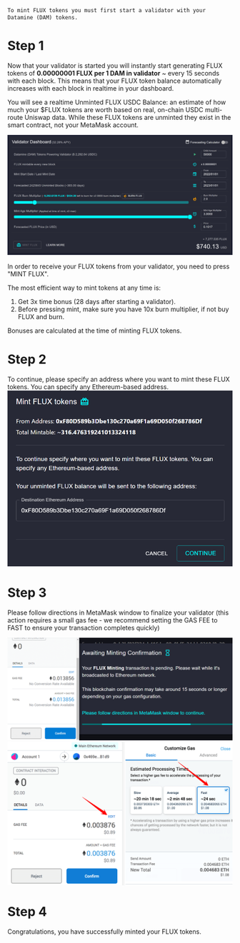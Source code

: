 ```
To mint FLUX tokens you must first start a validator with your Datamine (DAM) tokens.
```

# Step 1

Now that your validator is started you will instantly start generating FLUX tokens of **0.00000001 FLUX per 1 DAM in validator** ~ every 15 seconds with each block. This means that your FLUX token balance automatically increases with each block in realtime in your dashboard.

You will see a realtime Unminted FLUX USDC Balance: an estimate of how much your $FLUX tokens are worth based on real, on-chain USDC multi-route Uniswap data. While these FLUX tokens are unminted they exist in the smart contract, not your MetaMask account.

![Minting](../../helpArticles/assets/images/pngs/mintingFlux/mintingFlux1.png)

In order to receive your FLUX tokens from your validator, you need to press "MINT FLUX".

The most efficient way to mint tokens at any time is:

1. Get 3x time bonus (28 days after starting a validator). 
2. Before pressing mint, make sure you have 10x burn multiplier, if not buy FLUX and burn.

Bonuses are calculated at the time of minting FLUX tokens.

# Step 2
To continue, please specify an address where you want to mint these FLUX tokens. You can specify any Ethereum-based address.
![Minting](../../helpArticles/assets/images/pngs/mintingFlux/mintingFlux2.png#_maxWidth=512)

# Step 3
Please follow directions in MetaMask window to finalize your validator (this action requires a small gas fee - we recommend setting the GAS FEE to FAST to ensure your transaction completes quickly)

![Minting](../../helpArticles/assets/images/pngs/mintingFlux/mintingFlux3.png)
![Minting](../../helpArticles/assets/images/pngs/mintingFlux/mintingFlux4.png)

# Step 4
Congratulations, you have successfully minted your FLUX tokens.